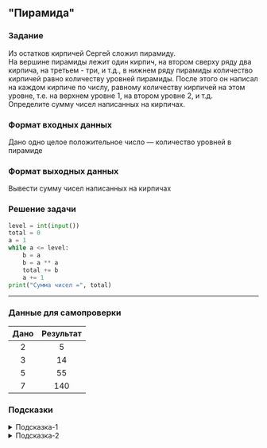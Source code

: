 ## "Пирамида"

### Задание

Из остатков кирпичей Сергей сложил пирамиду. \
На вершине пирамиды лежит один кирпич, на втором сверху ряду два кирпича,
на третьем - три, и т.д., в нижнем ряду пирамиды количество кирпичей равно количеству уровней пирамиды.
После этого он написал на каждом кирпиче по числу, равному количеству кирпичей на этом уровне,
т.е. на верхнем уровне 1, на втором уровне 2, и т.д. \
Определите сумму чисел написанных на кирпичах.

### Формат входных данных

Дано одно целое положительное число — количество уровней в пирамиде

### Формат выходных данных

Вывести сумму чисел написанных на кирпичах

### Решение задачи

```python
level = int(input())
total = 0
a = 1
while a <= level:
    b = a
    b = a ** a
    total += b
    a += 1
print("Сумма чисел =", total)
```

---

### Данные для самопроверки

| Дано | Результат |
| :---: | :---: |
|    2    | 5 |
|    3    | 14 |
|    5    | 55  |
|    7    | 140 |

### Подсказки

<details>
<summary>Подсказка-1</summary>
Возьмите ручку и листок бумаги, нарисуйте условия задачи. Из рисунка вам станет понятно, как посчитать сумму чисел на каждом этаже.
</details>

<details>
<summary>Подсказка-2</summary>
Если вы поняли, как посчитать сумму, зная номер этажа. То остается просто пройти по всем этажам и найти общую сумму на всех.

Смотри пример "Нахождение суммы чисел в диапазоне [a, b]"
</details>
